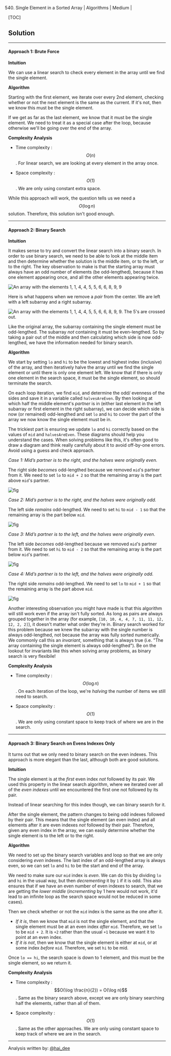 540. Single Element in a Sorted Array | Algorithms | Medium | 

[TOC]

## Solution

---

#### Approach 1: Brute Force

**Intuition**

We can use a linear search to check every element in the array until we find the single element.

**Algorithm**

Starting with the first element, we iterate over every 2nd element, checking whether or not the next element is the same as the current. If it's not, then we know this must be the single element.

If we get as far as the last element, we know that it must be the single element. We need to treat it as a special case after the loop, because otherwise we'll be going over the end of the array.



**Complexity Analysis**

* Time complexity : $$O(n)$$. For linear search, we are looking at every element in the array once.

* Space complexity : $$O(1)$$. We are only using constant extra space.

While this approach will work, the question tells us we need a $$O(\log n)$$ solution. Therefore, this solution isn't good enough.



---

#### Approach 2: Binary Search

**Intuition**

It makes sense to try and convert the linear search into a binary search. In order to use binary search, we need to be able to look at the middle item and then determine whether the solution is the middle item, or to the left, or to the right. The key observation to make is that the starting array must always have an odd number of elements (be odd-lengthed), because it has one element appearing once, and all the other elements appearing twice.

![An array with the elements 1, 1, 4, 4, 5, 5, 6, 6, 8, 9, 9](../Figures/540/example1.png)

Here is what happens when we remove a *pair* from the center. We are left with a left subarray and a right subarray.

![An array with the elements 1, 1, 4, 4, 5, 5, 6, 6, 8, 9, 9. The 5's are crossed out.](../Figures/540/example2.png)

Like the original array, the subarray containing the single element must be odd-lengthed. The subarray *not* containing it must be even-lengthed. So by taking a pair out of the middle and then calculating which side is now odd-lengthed, we have the information needed for binary search.

**Algorithm**

We start by setting ```lo``` and ```hi``` to be the lowest and highest index (inclusive) of the array, and then iteratively halve the array until we find the single element or until there is only one element left. We know that if there is only one element in the search space, it must be the single element, so should terminate the search.

On each loop iteration, we find ```mid```, and determine the odd/ evenness of the sides and save it in a variable called ```halvesAreEven```. By then looking at which half the middle element's *partner* is in (either last element in the left subarray or first element in the right subarray), we can decide which side is now (or remained) odd-lengthed and set ```lo``` and ```hi``` to cover the part of the array we now know the single element must be in.

The trickiest part is ensuring we update ```lo``` and ```hi``` correctly based on the values of ```mid``` and ```halvesAreEven```. These diagrams should help you understand the cases. When solving problems like this, it's often good to draw a diagram and think really carefully about it to avoid off-by-one errors. Avoid using a guess and check approach.

*Case 1: Mid’s partner is to the right, and the halves were originally even.*

The right side *becomes* odd-lengthed because we removed ```mid```'s partner from it. We need to set ```lo``` to ```mid + 2``` so that the remaining array is the part above ```mid```'s partner.

![fig](../Figures/540/case1.png)

*Case 2: Mid’s partner is to the right, and the halves were originally odd.*

The left side *remains* odd-lengthed. We need to set ```hi``` to ```mid - 1``` so that the remaining array is the part below ```mid```.

![fig](../Figures/540/case2.png)

*Case 3: Mid’s partner is to the left, and the halves were originally even.*

The left side *becomes* odd-lengthed because we removed ```mid```'s partner from it. We need to set ```hi``` to ```mid - 2``` so that the remaining array is the part below ```mid```'s partner.

![fig](../Figures/540/case3.png)

*Case 4: Mid’s partner is to the left, and the halves were originally odd.*

The right side *remains* odd-lengthed. We need to set ```lo``` to ```mid + 1``` so that the remaining array is the part above ```mid```.

![fig](../Figures/540/case4.png)



Another interesting observation you might have made is that this algorithm will still work even if the array isn't fully sorted. As long as pairs are always grouped together in the array (for example, ```[10, 10, 4, 4, 7, 11, 11, 12, 12, 2, 2]```), it doesn't matter what order they're in. Binary search worked for this problem because we knew the subarray with the single number is always odd-lengthed, not because the array was fully sorted numerically. We commonly call this an *invariant*, something that is always true (i.e. "The array containing the single element is always odd-lengthed"). Be on the lookout for invariants like this when solving array problems, as binary search is very flexibile!

**Complexity Analysis**

* Time complexity : $$O(\log n)$$. On each iteration of the loop, we're *halving* the number of items we still need to search.

* Space complexity : $$O(1)$$. We are only using constant space to keep track of where we are in the search.



---

#### Approach 3: Binary Search on Evens Indexes Only

It turns out that we only need to binary search on the even indexes. This approach is more elegant than the last, although both are good solutions.

**Intuition**

The single element is at the *first* even index *not* followed by its pair. We used this property in the linear search algorithm, where we iterated over all of the *even indexes* until we encountered the first one not followed by its pair.

Instead of linear searching for this index though, we can binary search for it.

After the single element, the pattern changes to being odd indexes followed by their pair. This means that the single element (an even index) and all elements after it are even indexes *not* followed by their pair. Therefore, given any even index in the array, we can easily determine whether the single element is to the left or to the right.

**Algorithm**

We need to set up the binary search variables and loop so that we are only considering *even* indexes. The last index of an odd-lengthed array is always even, so we can set ```lo``` and ```hi``` to be the start and end of the array.

We need to make sure our ```mid``` index is *even*. We can do this by dividing ```lo``` and ```hi``` in the usual way, but then *decrementing* it by ```1``` if it is odd. This also ensures that if we have an even number of even indexes to search, that we are getting the *lower middle* (*incrementing* by 1 here would not work, it'd lead to an infinite loop as the search space would not be reduced in some cases).

Then we check whether or not the ```mid``` index is the same as the one after it.
- *If it is*, then we know that ```mid``` is not the single element, and that the single element must be at an even index *after* ```mid```. Therefore, we set ```lo``` to be ```mid + 2```. It is ```+2``` rather than the usual ```+1``` because we want it to point at an even index.
- *If it is not*, then we know that the single element is either at ```mid```, or at some index *before* ```mid```. Therefore, we set ```hi``` to be mid.

Once ```lo == hi```, the search space is down to 1 element, and this must be the single element, so we return it.



**Complexity Analysis**

* Time complexity : $$O(\log \frac{n}{2}) = O(\log n)$$. Same as the binary search above, except we are only binary searching half the elements, rather than all of them.

* Space complexity : $$O(1)$$. Same as the other approaches. We are only using constant space to keep track of where we are in the search.

---
Analysis written by: [@hai_dee](https://leetcode.com/hai_dee)
